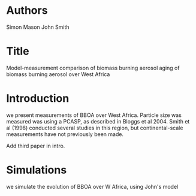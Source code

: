 # Authors
Simon Mason
John Smith

# Title
Model-measurement comparison of biomass burning aerosol 
aging of biomass burning aerosol over West Africa

# Introduction
we present measurements of BBOA over West Africa.
Particle size was measured was using a PCASP, 
as described in Bloggs et al 2004.
Smith et al (1998) conducted several studies in 
this region, but continental-scale measurements
have not previously been made.

Add third paper in intro.

# Simulations 
we simulate the evolution of BBOA over W Africa,
using John's model
